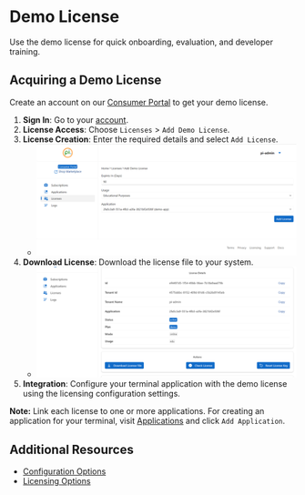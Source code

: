 # Demo License
Use the demo license for quick onboarding, evaluation, and developer training.

## Acquiring a Demo License
Create an account on our [Consumer Portal](https://www.consumer.perpetualintelligence.com) to get your demo license.

1. **Sign In**: Go to your [account](https://www.consumer.perpetualintelligence.com/licenses).
2. **License Access**: Choose `Licenses` > `Add Demo License`.
3. **License Creation**: Enter the required details and select `Add License`.
   - ![Procedure to fill in details](../../../images/demo/filldetails.png)
4. **Download License**: Download the license file to your system.
   - ![Steps to download the license](../../../images/demo/download.png)
5. **Integration**: Configure your terminal application with the demo license using the licensing configuration settings.

**Note:** Link each license to one or more applications. For creating an application for your terminal, visit [Applications](https://www.consumer.perpetualintelligence.com/applications) and click `Add Application`.

## Additional Resources
- [Configuration Options](../configurationoptions.md)
- [Licensing Options](xref:OneImlx.Terminal.Configuration.Options.LicensingOptions)
